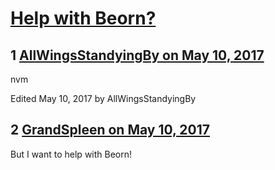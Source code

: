 # [Help with Beorn?](https://community.fantasyflightgames.com/topic/249371-help-with-beorn/)

## 1 [AllWingsStandyingBy on May 10, 2017](https://community.fantasyflightgames.com/topic/249371-help-with-beorn/?do=findComment&comment=2778633)

nvm

Edited May 10, 2017 by AllWingsStandyingBy

## 2 [GrandSpleen on May 10, 2017](https://community.fantasyflightgames.com/topic/249371-help-with-beorn/?do=findComment&comment=2778675)

But I want to help with Beorn!

